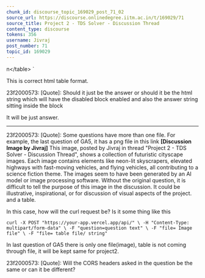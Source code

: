 ```yaml
---
chunk_id: discourse_topic_169029_post_71_02
source_url: https://discourse.onlinedegree.iitm.ac.in/t/169029/71
source_title: Project 2 - TDS Solver - Discussion Thread
content_type: discourse
tokens: 356
username: Jivraj
post_number: 71
topic_id: 169029
---
```


n&lt;/table&gt;
`

This is correct html table format.

23f2000573:
[Quote]: 
Should it just be the answer or should it be the html string which will have the disabled block enabled and also the answer string sitting inside the block

It will be just answer.

---

23f2000573:
[Quote]: 
Some questions have more than one file. For example, the last question of GA5, it has a png file in this link **[Discussion Image by Jivraj]** This image, posted by Jivraj in thread "Project 2 - TDS Solver - Discussion Thread", shows a collection of futuristic cityscape images. Each image contains elements like neon-lit skyscrapers, elevated highways with fast-moving vehicles, and flying vehicles, all contributing to a science fiction theme. The images seem to have been generated by an AI model or image processing software. Without the original question, it is difficult to tell the purpose of this image in the discussion. It could be illustrative, inspirational, or for discussion of visual aspects of the project. and a table.

In this case, how will the curl request be? Is it some thing like this

`curl -X POST "https://your-app.vercel.app/api/" \
 -H "Content-Type: multipart/form-data" \
 -F "question=question text" \
 -F "file= Image file" \
 -F "file= table file/ string" 
`

In last question of GA5 there is only one file(image), table is not coming through file, it will be kept same for project2.

23f2000573:
[Quote]: 
Will the CORS headers asked in the question be the same or can it be different?
